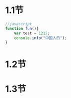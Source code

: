 # 1.1节

```javascript
//javascript
function fun(){
    var test = 1212;
    console.info("中国人的");
}
```

# 1.2节





# 1.3节



